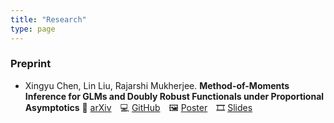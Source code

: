 ```yaml
---
title: "Research"
type: page
---
```

### Preprint

- Xingyu Chen, Lin Liu, Rajarshi Mukherjee. **Method-of-Moments Inference for GLMs and Doubly Robust Functionals under Proportional Asymptotics**
  🔗 [arXiv](https://arxiv.org/abs/2408.06103) 💻 [GitHub](https://github.com/cxy0714/Method-of-Moments-Inference-for-GLMs) 🖼 [Poster](/media/pdf/poster_250409_ghent.pdf) 🎞 [Slides](/media/pdf/slides_250419_jinan.pdf)
